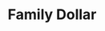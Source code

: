 ---
title: "Family Dollar"
url: /houston/family-dollar-veterans-memorial-drive-3/
shop: Kramladen
---